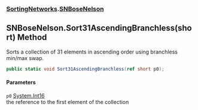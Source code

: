 ### [SortingNetworks](./SortingNetworks.md 'SortingNetworks').[SNBoseNelson](./SortingNetworks-SNBoseNelson.md 'SortingNetworks.SNBoseNelson')
## SNBoseNelson.Sort31AscendingBranchless(short) Method
Sorts a collection of 31 elements in ascending order using branchless min/max swap.  
```csharp
public static void Sort31AscendingBranchless(ref short p0);
```
#### Parameters
<a name='SortingNetworks-SNBoseNelson-Sort31AscendingBranchless(short)-p0'></a>
`p0` [System.Int16](https://docs.microsoft.com/en-us/dotnet/api/System.Int16 'System.Int16')  
the reference to the first element of the collection  
  
